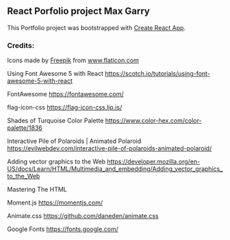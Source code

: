 ## React Porfolio project Max Garry
This Portfolio project was bootstrapped with [Create React App](https://github.com/facebook/create-react-app).

### Credits:
Icons made by <a href="https://www.flaticon.com/authors/freepik" title="Freepik">Freepik</a> from www.flaticon.com

Using Font Awesome 5 with React
https://scotch.io/tutorials/using-font-awesome-5-with-react

FontAwesome
https://fontawesome.com/

flag-icon-css
https://flag-icon-css.lip.is/

Shades of Turquoise Color Palette
https://www.color-hex.com/color-palette/1836

Interactive Pile of Polaroids | Animated Polaroid
https://evilwebdev.com/interactive-pile-of-polaroids-animated-polaroid/

Adding vector graphics to the Web
https://developer.mozilla.org/en-US/docs/Learn/HTML/Multimedia_and_embedding/Adding_vector_graphics_to_the_Web

Mastering The HTML <audio> Tag
https://catswhocode.com/html-audio-tag/

Moment.js
https://momentjs.com/

Animate.css
https://github.com/daneden/animate.css

Google Fonts
https://fonts.google.com/